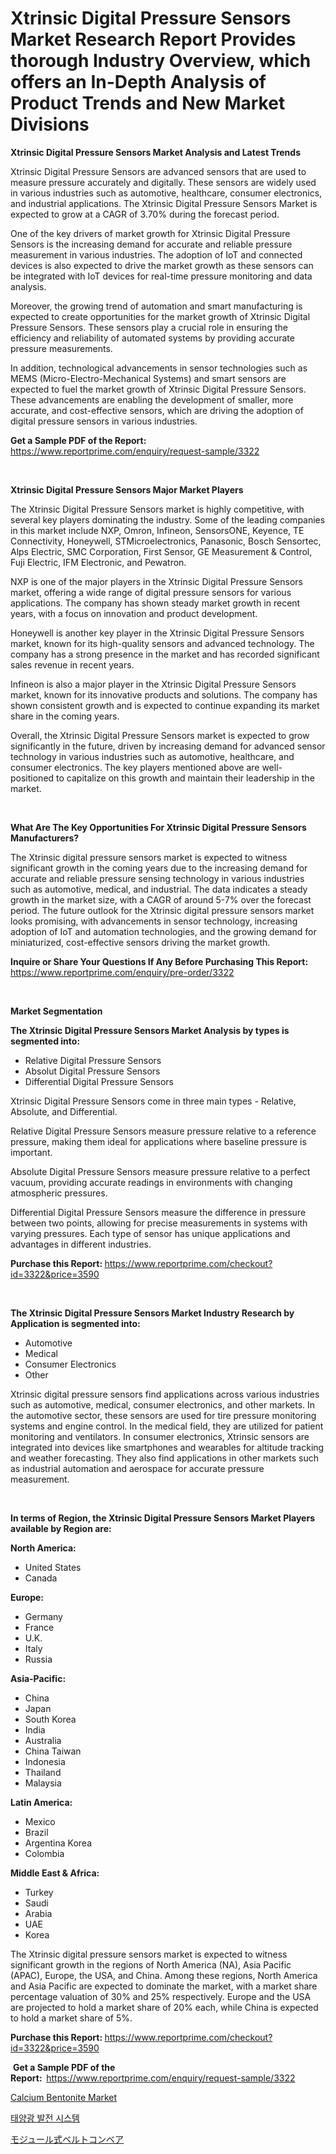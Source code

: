 <p><h1>Xtrinsic Digital Pressure Sensors Market Research Report Provides thorough Industry Overview, which offers an In-Depth Analysis of Product Trends and New Market Divisions</h1></p><p><strong>Xtrinsic Digital Pressure Sensors Market Analysis and Latest Trends</strong></p>
<p><p>Xtrinsic Digital Pressure Sensors are advanced sensors that are used to measure pressure accurately and digitally. These sensors are widely used in various industries such as automotive, healthcare, consumer electronics, and industrial applications. The Xtrinsic Digital Pressure Sensors Market is expected to grow at a CAGR of 3.70% during the forecast period.</p><p>One of the key drivers of market growth for Xtrinsic Digital Pressure Sensors is the increasing demand for accurate and reliable pressure measurement in various industries. The adoption of IoT and connected devices is also expected to drive the market growth as these sensors can be integrated with IoT devices for real-time pressure monitoring and data analysis.</p><p>Moreover, the growing trend of automation and smart manufacturing is expected to create opportunities for the market growth of Xtrinsic Digital Pressure Sensors. These sensors play a crucial role in ensuring the efficiency and reliability of automated systems by providing accurate pressure measurements.</p><p>In addition, technological advancements in sensor technologies such as MEMS (Micro-Electro-Mechanical Systems) and smart sensors are expected to fuel the market growth of Xtrinsic Digital Pressure Sensors. These advancements are enabling the development of smaller, more accurate, and cost-effective sensors, which are driving the adoption of digital pressure sensors in various industries.</p></p>
<p><strong>Get a Sample PDF of the Report:&nbsp;</strong> <a href="https://www.reportprime.com/enquiry/request-sample/3322">https://www.reportprime.com/enquiry/request-sample/3322</a></p>
<p>&nbsp;</p>
<p><strong>Xtrinsic Digital Pressure Sensors Major Market Players</strong></p>
<p><p>The Xtrinsic Digital Pressure Sensors market is highly competitive, with several key players dominating the industry. Some of the leading companies in this market include NXP, Omron, Infineon, SensorsONE, Keyence, TE Connectivity, Honeywell, STMicroelectronics, Panasonic, Bosch Sensortec, Alps Electric, SMC Corporation, First Sensor, GE Measurement & Control, Fuji Electric, IFM Electronic, and Pewatron.</p><p>NXP is one of the major players in the Xtrinsic Digital Pressure Sensors market, offering a wide range of digital pressure sensors for various applications. The company has shown steady market growth in recent years, with a focus on innovation and product development.</p><p>Honeywell is another key player in the Xtrinsic Digital Pressure Sensors market, known for its high-quality sensors and advanced technology. The company has a strong presence in the market and has recorded significant sales revenue in recent years.</p><p>Infineon is also a major player in the Xtrinsic Digital Pressure Sensors market, known for its innovative products and solutions. The company has shown consistent growth and is expected to continue expanding its market share in the coming years.</p><p>Overall, the Xtrinsic Digital Pressure Sensors market is expected to grow significantly in the future, driven by increasing demand for advanced sensor technology in various industries such as automotive, healthcare, and consumer electronics. The key players mentioned above are well-positioned to capitalize on this growth and maintain their leadership in the market.</p></p>
<p>&nbsp;</p>
<p><strong>What Are The Key Opportunities For Xtrinsic Digital Pressure Sensors Manufacturers?</strong></p>
<p><p>The Xtrinsic digital pressure sensors market is expected to witness significant growth in the coming years due to the increasing demand for accurate and reliable pressure sensing technology in various industries such as automotive, medical, and industrial. The data indicates a steady growth in the market size, with a CAGR of around 5-7% over the forecast period. The future outlook for the Xtrinsic digital pressure sensors market looks promising, with advancements in sensor technology, increasing adoption of IoT and automation technologies, and the growing demand for miniaturized, cost-effective sensors driving the market growth.</p></p>
<p><strong>Inquire or Share Your Questions If Any Before Purchasing This Report:</strong> <a href="https://www.reportprime.com/enquiry/pre-order/3322">https://www.reportprime.com/enquiry/pre-order/3322</a></p>
<p>&nbsp;</p>
<p><strong>Market Segmentation</strong></p>
<p><strong>The Xtrinsic Digital Pressure Sensors Market Analysis by types is segmented into:</strong></p>
<p><ul><li>Relative Digital Pressure Sensors</li><li>Absolut Digital Pressure Sensors</li><li>Differential Digital Pressure Sensors</li></ul></p>
<p><p>Xtrinsic Digital Pressure Sensors come in three main types - Relative, Absolute, and Differential. </p><p>Relative Digital Pressure Sensors measure pressure relative to a reference pressure, making them ideal for applications where baseline pressure is important. </p><p>Absolute Digital Pressure Sensors measure pressure relative to a perfect vacuum, providing accurate readings in environments with changing atmospheric pressures. </p><p>Differential Digital Pressure Sensors measure the difference in pressure between two points, allowing for precise measurements in systems with varying pressures. Each type of sensor has unique applications and advantages in different industries.</p></p>
<p><strong>Purchase this Report:&nbsp;</strong><a href="https://www.reportprime.com/checkout?id=3322&price=3590">https://www.reportprime.com/checkout?id=3322&price=3590</a></p>
<p>&nbsp;</p>
<p><strong>The Xtrinsic Digital Pressure Sensors Market Industry Research by Application is segmented into:</strong></p>
<p><ul><li>Automotive</li><li>Medical</li><li>Consumer Electronics</li><li>Other</li></ul></p>
<p><p>Xtrinsic digital pressure sensors find applications across various industries such as automotive, medical, consumer electronics, and other markets. In the automotive sector, these sensors are used for tire pressure monitoring systems and engine control. In the medical field, they are utilized for patient monitoring and ventilators. In consumer electronics, Xtrinsic sensors are integrated into devices like smartphones and wearables for altitude tracking and weather forecasting. They also find applications in other markets such as industrial automation and aerospace for accurate pressure measurement.</p></p>
<p>&nbsp;</p>
<p><strong>In terms of Region, the Xtrinsic Digital Pressure Sensors Market Players available by Region are:</strong></p>
<p>
    <p> <strong> North America: </strong>
        <ul>
            <li>United States</li>
            <li>Canada</li>
        </ul>
        </p> 
    <p> <strong> Europe: </strong>
        <ul>
            <li>Germany</li>
            <li>France</li>
            <li>U.K.</li>
            <li>Italy</li>
            <li>Russia</li>
        </ul>
        </p> 
    <p> <strong> Asia-Pacific: </strong>
        <ul>
            <li>China</li>
            <li>Japan</li>
            <li>South Korea</li>
            <li>India</li>
            <li>Australia</li>
            <li>China Taiwan</li>
            <li>Indonesia</li>
            <li>Thailand</li>
            <li>Malaysia</li>
        </ul>
        </p> 
    <p> <strong> Latin America: </strong>
        <ul>
            <li>Mexico</li>
            <li>Brazil</li>
            <li>Argentina Korea</li>
            <li>Colombia</li>
        </ul>
        </p> 
    <p> <strong> Middle East & Africa: </strong>
        <ul>
            <li>Turkey</li>
            <li>Saudi</li>
            <li>Arabia</li>
            <li>UAE</li>
            <li>Korea</li>
        </ul>
    </p>
    </p>
<p><p>The Xtrinsic digital pressure sensors market is expected to witness significant growth in the regions of North America (NA), Asia Pacific (APAC), Europe, the USA, and China. Among these regions, North America and Asia Pacific are expected to dominate the market, with a market share percentage valuation of 30% and 25% respectively. Europe and the USA are projected to hold a market share of 20% each, while China is expected to hold a market share of 5%.</p></p>
<p><strong>Purchase this Report: </strong><a href="https://www.reportprime.com/checkout?id=3322&price=3590">https://www.reportprime.com/checkout?id=3322&price=3590</a></p>
<p>&nbsp;<strong>Get a Sample PDF of the Report:&nbsp;&nbsp;</strong><a href="https://www.reportprime.com/enquiry/request-sample/3322">https://www.reportprime.com/enquiry/request-sample/3322</a></p>
<p><strong></strong></p>
<p><p><a href="https://noble-drawer-34c.notion.site/Calcium-Bentonite-Market-Size-Focuses-on-Market-Dynamics-In-Depth-Analysis-and-Future-Projections-o-3f032f4b419045a99f0803ff60e57738">Calcium Bentonite Market</a></p><p><a href="https://github.com/idcefvhkdut6/Market-Research-Report-List-1/blob/main/885798612667.md">태양광 발전 시스템</a></p><p><a href="https://github.com/ppmazlotr77499/Market-Research-Report-List-1/blob/main/793758113730.md">モジュール式ベルトコンベア</a></p></p>